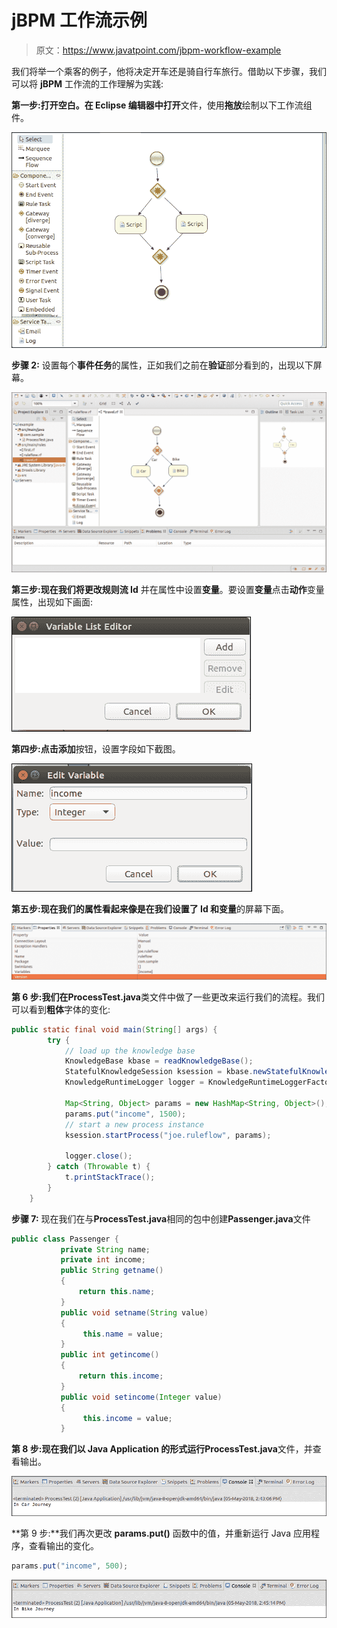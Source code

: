 # jBPM 工作流示例

> 原文：<https://www.javatpoint.com/jbpm-workflow-example>

我们将举一个乘客的例子，他将决定开车还是骑自行车旅行。借助以下步骤，我们可以将 **jBPM** 工作流的工作理解为实践:

**第一步:**打开空白**。在 **Eclipse** 编辑器中打开**文件，使用**拖放**绘制以下工作流组件。

![jbpm WorkFlow Example](img/0bf99b168ab524bd9197a89829f71a40.png)

**步骤 2:** 设置每个**事件任务**的属性，正如我们之前在**验证**部分看到的，出现以下屏幕。

![jbpm WorkFlow Example](img/63e059932122abb45920cf5339a2a208.png)

**第三步:**现在我们将更改**规则流 Id** 并在属性中设置**变量**。要设置**变量**点击**动作**变量属性，出现如下画面:

![jbpm WorkFlow Example](img/45886c0c12a8005a2ca421a517073abf.png)

**第四步:**点击**添加**按钮，设置字段如下截图。

![jbpm WorkFlow Example](img/048da95c279bde511f32c24177c26b5d.png)

**第五步:**现在我们的属性看起来像是在我们设置了 **Id** 和**变量**的屏幕下面。

![jbpm WorkFlow Example](img/ba03158b70d11a2e4fdbefb01e3f32f3.png)

**第 6 步:**我们在**ProcessTest.java**类文件中做了一些更改来运行我们的流程。我们可以看到**粗体**字体的变化:

```java
public static final void main(String[] args) {
        try {
            // load up the knowledge base
            KnowledgeBase kbase = readKnowledgeBase();
            StatefulKnowledgeSession ksession = kbase.newStatefulKnowledgeSession();
            KnowledgeRuntimeLogger logger = KnowledgeRuntimeLoggerFactory.newFileLogger(ksession, "test");

            Map<String, Object> params = new HashMap<String, Object>();
            params.put("income", 1500);
            // start a new process instance
            ksession.startProcess("joe.ruleflow", params);

            logger.close();
        } catch (Throwable t) {
            t.printStackTrace();
        }
    }

```

**步骤 7:** 现在我们在与**ProcessTest.java**相同的包中创建**Passenger.java**文件

```java
public class Passenger {
		   private String name;
		   private int income;
		   public String getname()
		   {        		   
		       return this.name;
		   }
		   public void setname(String value)
		   {        		        
		        this.name = value;
		   }
		   public int getincome()
		   {        		        
		       return this.income;
		   }
		   public void setincome(Integer value)
		   {       		        
		        this.income = value;
		   }

```

**第 8 步:**现在我们以 Java Application 的形式运行**ProcessTest.java**文件，并查看输出。

![jbpm WorkFlow Example](img/ab2c85fe2a976615239b199d792bea36.png)

**第 9 步:**我们再次更改 **params.put()** 函数中的值，并重新运行 Java 应用程序，查看输出的变化。

```java
params.put("income", 500);

```

![jbpm WorkFlow Example](img/7809aa7885c6d487eaaa1f948cadec3c.png)